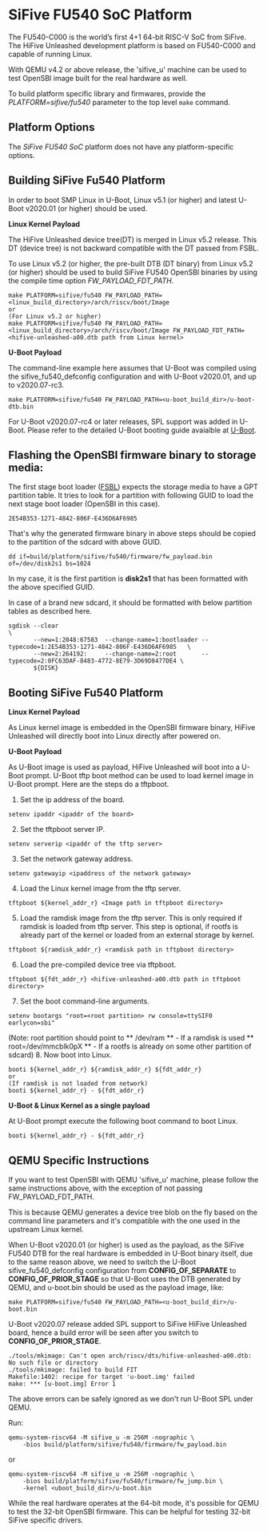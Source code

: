SiFive FU540 SoC Platform
=========================
The FU540-C000 is the world’s first 4+1 64-bit RISC-V SoC from SiFive.
The HiFive Unleashed development platform is based on FU540-C000 and capable
of running Linux.

With QEMU v4.2 or above release, the 'sifive_u' machine can be used to test
OpenSBI image built for the real hardware as well.

To build platform specific library and firmwares, provide the
*PLATFORM=sifive/fu540* parameter to the top level `make` command.

Platform Options
----------------

The *SiFive FU540 SoC* platform does not have any platform-specific
options.

Building SiFive Fu540 Platform
------------------------------

In order to boot SMP Linux in U-Boot, Linux v5.1 (or higher) and latest
U-Boot v2020.01 (or higher) should be used.

**Linux Kernel Payload**

The HiFive Unleashed device tree(DT) is merged in Linux v5.2 release. This
DT (device tree) is not backward compatible with the DT passed from FSBL.

To use Linux v5.2 (or higher, the pre-built DTB (DT binary) from Linux v5.2
(or higher) should be used to build SiFive FU540 OpenSBI binaries by using
the compile time option *FW_PAYLOAD_FDT_PATH*.

```
make PLATFORM=sifive/fu540 FW_PAYLOAD_PATH=<linux_build_directory>/arch/riscv/boot/Image
or
(For Linux v5.2 or higher)
make PLATFORM=sifive/fu540 FW_PAYLOAD_PATH=<linux_build_directory>/arch/riscv/boot/Image FW_PAYLOAD_FDT_PATH=<hifive-unleashed-a00.dtb path from Linux kernel>
```

**U-Boot Payload**

The command-line example here assumes that U-Boot was compiled using the
sifive_fu540_defconfig configuration and with U-Boot v2020.01, and up to
v2020.07-rc3.

```
make PLATFORM=sifive/fu540 FW_PAYLOAD_PATH=<u-boot_build_dir>/u-boot-dtb.bin
```
For U-Boot v2020.07-rc4 or later releases, SPL support was added in U-Boot.
Please refer to the detailed U-Boot booting guide avaialble at [U-Boot].

Flashing the OpenSBI firmware binary to storage media:
------------------------------------------------------
The first stage boot loader ([FSBL]) expects the storage media to have a GPT
partition table. It tries to look for a partition with following GUID to load
the next stage boot loader (OpenSBI in this case).

```
2E54B353-1271-4842-806F-E436D6AF6985
```

That's why the generated firmware binary in above steps should be copied to
the partition of the sdcard with above GUID.

```
dd if=build/platform/sifive/fu540/firmware/fw_payload.bin of=/dev/disk2s1 bs=1024
```

In my case, it is the first partition is **disk2s1** that has been formatted
with the above specified GUID.

In case of a brand new sdcard, it should be formatted with below partition
tables as described here.

```
sgdisk --clear                                                               \
       --new=1:2048:67583  --change-name=1:bootloader --typecode=1:2E54B353-1271-4842-806F-E436D6AF6985   \
       --new=2:264192:     --change-name=2:root       --typecode=2:0FC63DAF-8483-4772-8E79-3D69D8477DE4 \
       ${DISK}
```

Booting SiFive Fu540 Platform
-----------------------------

**Linux Kernel Payload**

As Linux kernel image is embedded in the OpenSBI firmware binary, HiFive
Unleashed will directly boot into Linux directly after powered on.

**U-Boot Payload**

As U-Boot image is used as payload, HiFive Unleashed will boot into a U-Boot
prompt. U-Boot tftp boot method can be used to load kernel image in U-Boot
prompt. Here are the steps do a tftpboot.

1. Set the ip address of the board.
```
setenv ipaddr <ipaddr of the board>
```
2. Set the tftpboot server IP.
```
setenv serverip <ipaddr of the tftp server>
```
3. Set the network gateway address.
```
setenv gatewayip <ipaddress of the network gateway>
```
4. Load the Linux kernel image from the tftp server.
```
tftpboot ${kernel_addr_r} <Image path in tftpboot directory>
```
5. Load the ramdisk image from the tftp server. This is only required if
ramdisk is loaded from tftp server. This step is optional, if rootfs is
already part of the kernel or loaded from an external storage by kernel.
```
tftpboot ${ramdisk_addr_r} <ramdisk path in tftpboot directory>
```
6. Load the pre-compiled device tree via tftpboot.
```
tftpboot ${fdt_addr_r} <hifive-unleashed-a00.dtb path in tftpboot directory>
```
7. Set the boot command-line arguments.
```
setenv bootargs "root=<root partition> rw console=ttySIF0 earlycon=sbi"
```
(Note: root partition should point to
** /dev/ram ** - If a ramdisk is used
** root=/dev/mmcblk0pX ** - If a rootfs is already on some other partition
of sdcard)
8. Now boot into Linux.
```
booti ${kernel_addr_r} ${ramdisk_addr_r} ${fdt_addr_r}
or
(If ramdisk is not loaded from network)
booti ${kernel_addr_r} - ${fdt_addr_r}
```

**U-Boot & Linux Kernel as a single payload**

At U-Boot prompt execute the following boot command to boot Linux.

```
booti ${kernel_addr_r} - ${fdt_addr_r}
```

QEMU Specific Instructions
--------------------------
If you want to test OpenSBI with QEMU 'sifive_u' machine, please follow the
same instructions above, with the exception of not passing FW_PAYLOAD_FDT_PATH.

This is because QEMU generates a device tree blob on the fly based on the
command line parameters and it's compatible with the one used in the upstream
Linux kernel.

When U-Boot v2020.01 (or higher) is used as the payload, as the SiFive FU540
DTB for the real hardware is embedded in U-Boot binary itself, due to the same
reason above, we need to switch the U-Boot sifive_fu540_defconfig configuration
from **CONFIG_OF_SEPARATE** to **CONFIG_OF_PRIOR_STAGE** so that U-Boot uses the
DTB generated by QEMU, and u-boot.bin should be used as the payload image, like:

```
make PLATFORM=sifive/fu540 FW_PAYLOAD_PATH=<u-boot_build_dir>/u-boot.bin
```

U-Boot v2020.07 release added SPL support to SiFive HiFive Unleashed board,
hence a build error will be seen after you switch to **CONFIG_OF_PRIOR_STAGE**.

```
./tools/mkimage: Can't open arch/riscv/dts/hifive-unleashed-a00.dtb: No such file or directory
./tools/mkimage: failed to build FIT
Makefile:1402: recipe for target 'u-boot.img' failed
make: *** [u-boot.img] Error 1
```

The above errors can be safely ignored as we don't run U-Boot SPL under QEMU.

Run:
```
qemu-system-riscv64 -M sifive_u -m 256M -nographic \
	-bios build/platform/sifive/fu540/firmware/fw_payload.bin
```
or
```
qemu-system-riscv64 -M sifive_u -m 256M -nographic \
	-bios build/platform/sifive/fu540/firmware/fw_jump.bin \
	-kernel <uboot_build_dir>/u-boot.bin
```

While the real hardware operates at the 64-bit mode, it's possible for QEMU to
test the 32-bit OpenSBI firmware. This can be helpful for testing 32-bit SiFive
specific drivers.

[U-Boot]: https://gitlab.denx.de/u-boot/u-boot/blob/master/doc/board/sifive/fu540.rst
[FSBL]: https://github.com/sifive/freedom-u540-c000-bootloader
